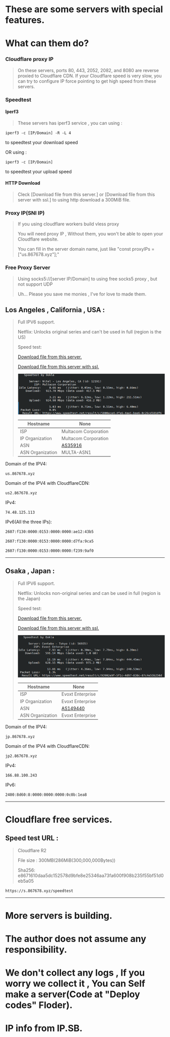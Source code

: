 # These are some servers with special features.
# What can them do?

### Cloudflare proxy IP

> On these servers, ports 80, 443, 2052, 2082, and 8080 are reverse proxied to Cloudflare CDN. If your Cloudflare speed is very slow, you can try to configure IP force pointing to get high speed from these servers.
### Speedtest
#### Iperf3

> These servers has iperf3 service , you can using :
```
iperf3 -c [IP/Domain] -R -L 4
```
to speedtest your download speed

OR using :
```
iperf3 -c [IP/Domain]
```
to speedtest your upload speed

#### HTTP Download

> Cleck [Download file from this server.] or [Download file from this server with ssl.] to using http download a 300MiB file.

### Proxy IP(SNI IP)

> If you using cloudflare workers build vless proxy
>
> You will need proxy IP , Without them, you won't be able to open your Cloudflare website.
>
> You can fill in the server domain name, just like "const proxyIPs = ["us.867678.xyz"];"

### Free Proxy Server

>Using socks5://[server IP/Domain] to using free socks5 proxy , but not support UDP
>
>Uh... Please you save me monies , I've for love to made them.

## Los Angeles , California , USA :

> Full IPV6 support.
>
> Netflix: Unlocks original series and can't be used in full (region is the US)
>
> Speed test:
>
> [Download file from this server.](http://us.867678.xyz:81)
>
> [Download file from this server with ssl.](https://us.867678.xyz:82)
>
> ![](LAX.png "speedtest")
>
> | Hostname         | None                     |
> | ---------------- | ---------------------------------------- |
> | ISP              | 	Multacom Corporation                         |
> | IP Organization  | 	Multacom Corporation                         |
> | ASN              | [AS35916](https://ip.sb/whois/AS35916) |
> | ASN Organization | 	MULTA-ASN1                         |


Domain of the IPV4:
```
us.867678.xyz
```
Domain of the IPV4 with CloudflareCDN:
```
us2.867678.xyz
```


IPv4:

```
74.48.125.113
```

IPv6(All the three IPs):

```
2607:f130:0000:0153:0000:0000:ae12:43b5
```
```
2607:f130:0000:0153:0000:0000:d7fa:9ca5
```
```
2607:f130:0000:0153:0000:0000:f239:9af0
```

------

## Osaka , Japan :

> Full IPV6 support.
>
> Netflix: Unlocks non-original series and can be used in full (region is the Japan)
>
> Speed test:
>
> [Download file from this server.](http://jp.867678.xyz:81)
>
> [Download file from this server with ssl.](https://jp.867678.xyz:82)
>
> ![](OSA.png "speedtest")
>
> | Hostname         | None                     |
> | ---------------- | ---------------------------------------- |
> | ISP              | 	 		Evoxt Enterprise                         |
> | IP Organization  | 	 	Evoxt Enterprise                         |
> | ASN              | [AS149440](https://ip.sb/whois/AS149440) |
> | ASN Organization | 	 		Evoxt Enterprise                         |


Domain of the IPV4:
```
jp.867678.xyz
```
Domain of the IPV4 with CloudflareCDN:
```
jp2.867678.xyz
```

IPv4:

```
166.88.100.243
```

IPv6:

```
2400:8d60:8:0000:0000:0000:0c0b:1ea8
```

------


# Cloudflare free services.

## Speed test URL :

> Cloudflare R2 
>
> File size : 300MB(286MiB(300,000,000Bytes))
>
> Sha256: e8671610daa5dc152578d9bfe8e25346aa73fa600f908b235f55bf51d0eb5a05 

```
https://s.867678.xyz/speedtest
```

------


# More servers is building.

# The author does not assume any responsibility.

# We don't collect any logs , If you worry we collect it , You can Self make a server(Code at "Deploy codes" Floder).

# IP info from IP.SB.
